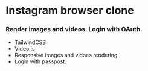 # Instagram browser clone
### Render images and videos. Login with OAuth.
- TailwindCSS
- Video.js
- Responsive images and vidoes rendering. 
- Login with passpost.